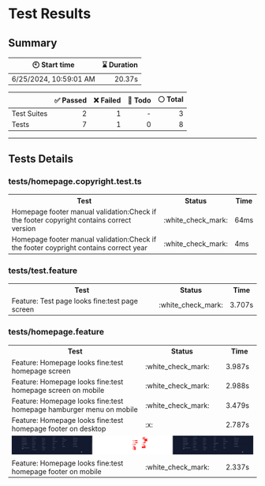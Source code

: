 # Test Results
  ## Summary
  
| :clock10: Start time | :hourglass: Duration |
| --- | ---: |
|6/25/2024, 10:59:01 AM|20.37s|

| | :white_check_mark: Passed | :x: Failed | :construction: Todo | :white_circle: Total |
| --- | ---: | ---: | ---:| ---: |
|Test Suites|2|1|-|3|
|Tests|7|1|0|8|



  ---
  ## Tests Details
  ### tests/homepage.copyright.test.ts
<table>
<tr><th>Test</th><th>Status</th><th>Time</th></tr>
<tr><td>Homepage footer manual validation:Check if the footer copyright contains correct version</td><td>:white_check_mark:</td><td>64ms</td></tr>
<tr><td>Homepage footer manual validation:Check if the footer coypright contains correct year</td><td>:white_check_mark:</td><td>4ms</td></tr>
</table>

### tests/test.feature
<table>
<tr><th>Test</th><th>Status</th><th>Time</th></tr>
<tr><td>Feature: Test page looks fine:test page screen</td><td>:white_check_mark:</td><td>3.707s</td></tr>
</table>

### tests/homepage.feature
<table>
<tr><th>Test</th><th>Status</th><th>Time</th></tr>
<tr><td>Feature: Homepage looks fine:test homepage screen</td><td>:white_check_mark:</td><td>3.987s</td></tr>
<tr><td>Feature: Homepage looks fine:test homepage screen on mobile</td><td>:white_check_mark:</td><td>2.988s</td></tr>
<tr><td>Feature: Homepage looks fine:test homepage hamburger menu on mobile</td><td>:white_check_mark:</td><td>3.479s</td></tr>
<tr><td>Feature: Homepage looks fine:test homepage footer on desktop</td><td>:x:</td><td>2.787s</td></tr>
<tr><td colspan="3"><img src="homepage-feature-feature-homepage-looks-fine-test-homepage-footer-on-desktop-1-snap-diff.png" alt="Test Diff homepage-feature-feature-homepage-looks-fine-test-homepage-footer-on-desktop-1-snap-diff.png"/></td></tr><tr><td>Feature: Homepage looks fine:test homepage footer on mobile</td><td>:white_check_mark:</td><td>2.337s</td></tr>
</table>


